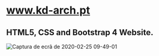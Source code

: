 # www.kd-arch.pt

## HTML5, CSS and Bootstrap 4 Website.

![Captura de ecrã de 2020-02-25 09-49-01](https://user-images.githubusercontent.com/37440264/75235605-68ab2d80-57b4-11ea-9635-e705f8fd6d5d.png)
